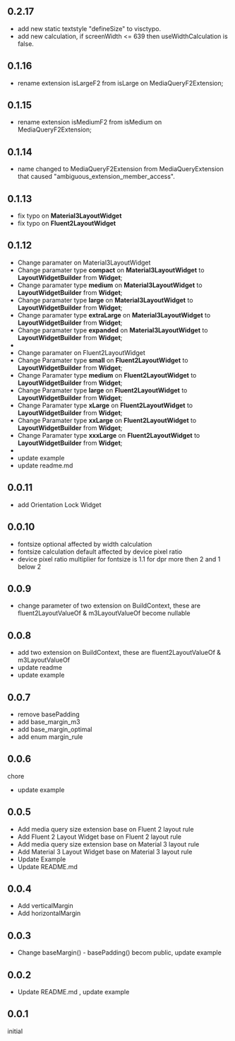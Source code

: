 ## 0.2.17
- add new static textstyle "defineSize" to visctypo.
- add new calculation, if screenWidth <= 639 then useWidthCalculation is false.  

## 0.1.16
- rename extension isLargeF2 from isLarge on MediaQueryF2Extension;

## 0.1.15
- rename extension isMediumF2 from isMedium on MediaQueryF2Extension;

## 0.1.14
- name changed to MediaQueryF2Extension from MediaQueryExtension that caused "ambiguous_extension_member_access".


## 0.1.13
- fix typo on **Material3LayoutWidget**
- fix typo on **Fluent2LayoutWidget**

## 0.1.12

- Change paramater on Material3LayoutWidget
- Change paramater type **compact** on **Material3LayoutWidget** to **LayoutWidgetBuilder** from **Widget**;
- Change paramater type **medium** on **Material3LayoutWidget** to **LayoutWidgetBuilder** from **Widget**;
- Change paramater type **large** on **Material3LayoutWidget** to **LayoutWidgetBuilder** from **Widget**;
- Change paramater type **extraLarge** on **Material3LayoutWidget** to **LayoutWidgetBuilder** from **Widget**;
- Change paramater type **expanded** on **Material3LayoutWidget** to **LayoutWidgetBuilder** from **Widget**;
- 
- Change paramater on Fluent2LayoutWidget
- Change Paramater type **small** on **Fluent2LayoutWidget** to **LayoutWidgetBuilder** from **Widget**;
- Change Paramater type **medium** on **Fluent2LayoutWidget** to **LayoutWidgetBuilder** from **Widget**;
- Change Paramater type **large** on **Fluent2LayoutWidget** to **LayoutWidgetBuilder** from **Widget**;
- Change Paramater type **xLarge** on **Fluent2LayoutWidget** to **LayoutWidgetBuilder** from **Widget**;
- Change Paramater type **xxLarge** on **Fluent2LayoutWidget** to **LayoutWidgetBuilder** from **Widget**;
- Change Paramater type **xxxLarge** on **Fluent2LayoutWidget** to **LayoutWidgetBuilder** from **Widget**;
-
- update example
- update readme.md


## 0.0.11

- add Orientation Lock Widget

## 0.0.10

- fontsize optional affected by width calculation
- fontsize calculation default affected by device pixel ratio
- device pixel ratio multiplier for fontsize is 1.1 for dpr more then 2 and 1 below 2

## 0.0.9

- change parameter of two extension on BuildContext, these are fluent2LayoutValueOf & m3LayoutValueOf become nullable


## 0.0.8

- add two extension on BuildContext, these are fluent2LayoutValueOf & m3LayoutValueOf
- update readme
- update example


## 0.0.7

- remove basePadding
- add base_margin_m3
- add base_margin_optimal
- add enum margin_rule

## 0.0.6

chore

- update example

## 0.0.5

- Add media query size extension base on Fluent 2 layout rule
- Add Fluent 2 Layout Widget base on Fluent 2 layout rule
- Add media query size extension base on Material 3 layout rule
- Add Material 3 Layout Widget base on Material 3 layout rule
- Update Example
- Update README.md

## 0.0.4

- Add verticalMargin
- Add horizontalMargin

## 0.0.3

- Change baseMargin() - basePadding() becom public, update example

## 0.0.2

- Update README.md , update example

## 0.0.1

initial
